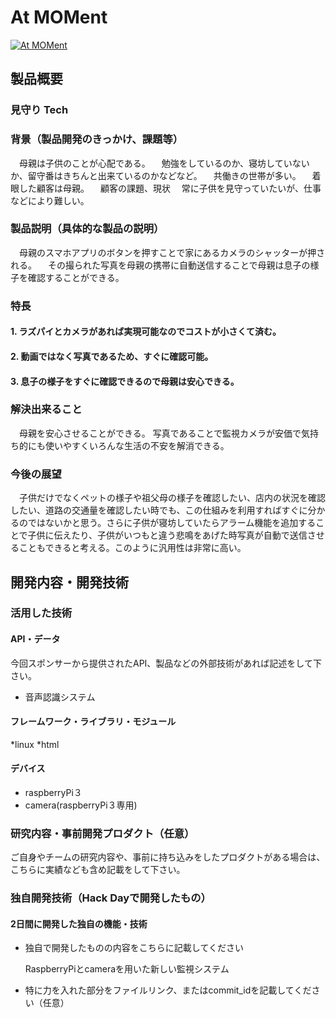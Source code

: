 # At MOMent

[![At MOMent](image.png)](https://www.youtube.com/watch?v=G5rULR53uMk)

## 製品概要
### 見守り Tech

### 背景（製品開発のきっかけ、課題等）
　母親は子供のことが心配である。
　勉強をしているのか、寝坊していないか、留守番はきちんと出来ているのかなどなど。
　共働きの世帯が多い。
　着眼した顧客は母親。
　顧客の課題、現状
　常に子供を見守っていたいが、仕事などにより難しい。

### 製品説明（具体的な製品の説明）
　母親のスマホアプリのボタンを押すことで家にあるカメラのシャッターが押される。
　その撮られた写真を母親の携帯に自動送信することで母親は息子の様子を確認することができる。
 
### 特長

#### 1. ラズパイとカメラがあれば実現可能なのでコストが小さくて済む。

#### 2. 動画ではなく写真であるため、すぐに確認可能。

#### 3. 息子の様子をすぐに確認できるので母親は安心できる。

### 解決出来ること
　母親を安心させることができる。
  写真であることで監視カメラが安価で気持ち的にも使いやすくいろんな生活の不安を解消できる。

### 今後の展望
　子供だけでなくペットの様子や祖父母の様子を確認したい、店内の状況を確認したい、道路の交通量を確認したい時でも、この仕組みを利用すればすぐに分かるのではないかと思う。さらに子供が寝坊していたらアラーム機能を追加することで子供に伝えたり、子供がいつもと違う悲鳴をあげた時写真が自動で送信させることもできると考える。このように汎用性は非常に高い。

## 開発内容・開発技術
### 活用した技術
#### API・データ
今回スポンサーから提供されたAPI、製品などの外部技術があれば記述をして下さい。

* 音声認識システム

#### フレームワーク・ライブラリ・モジュール
*linux
*html

#### デバイス
* raspberryPi３
* camera(raspberryPi３専用)

### 研究内容・事前開発プロダクト（任意）
ご自身やチームの研究内容や、事前に持ち込みをしたプロダクトがある場合は、こちらに実績なども含め記載をして下さい。

### 独自開発技術（Hack Dayで開発したもの）
#### 2日間に開発した独自の機能・技術
* 独自で開発したものの内容をこちらに記載してください

  RaspberryPiとcameraを用いた新しい監視システム

* 特に力を入れた部分をファイルリンク、またはcommit_idを記載してください（任意）


